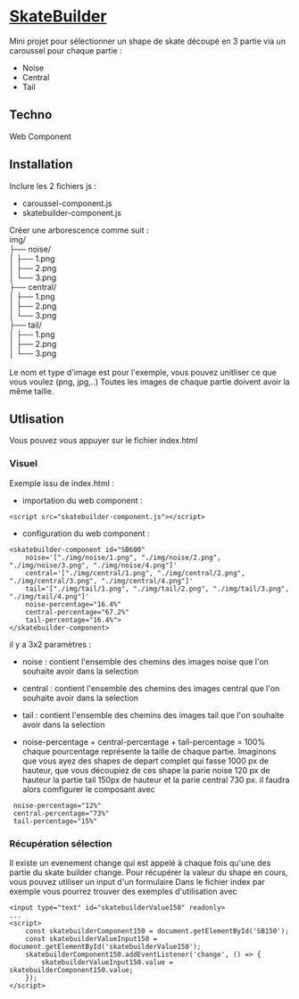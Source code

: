 # <u>SkateBuilder</u>
Mini projet pour sélectionner un shape de skate découpé en 3 partie via un caroussel pour chaque partie :
- Noise
- Central
- Tail

## Techno 
Web Component

## Installation
Inclure les 2 fichiers js :
- caroussel-component.js
- skatebuilder-component.js
  
Créer une arborescence comme suit :<br>
img/<br>
├── noise/<br>
│       ├── 1.png<br>
│       ├── 2.png<br>
│       └── 3.png<br>
├── central/<br>
│       ├── 1.png<br>
│       ├── 2.png<br>
│       └── 3.png<br>
├── tail/<br>
│       ├── 1.png<br>
│       ├── 2.png<br>
│       └── 3.png<br>
<br>
Le nom et type d'image est pour l'exemple, vous pouvez unitliser ce que vous voulez (png, jpg,..)
Toutes les images de chaque partie doivent avoir la même taille.

## Utlisation 
Vous pouvez vous appuyer sur le fichier index.html

### Visuel
Exemple issu de index.html :
- importation du web component :
 ```
<script src="skatebuilder-component.js"></script>
```
- configuration du web component :
```
<skatebuilder-component id="SB600"
    noise='["./img/noise/1.png", "./img/noise/2.png", "./img/noise/3.png", "./img/noise/4.png"]'
    central='["./img/central/1.png", "./img/central/2.png", "./img/central/3.png", "./img/central/4.png"]'
    tail='["./img/tail/1.png", "./img/tail/2.png", "./img/tail/3.png", "./img/tail/4.png"]'
    noise-percentage="16.4%"
    central-percentage="67.2%"
    tail-percentage="16.4%">
</skatebuilder-component>
```
il y a 3x2 paramètres : 
- noise : contient l'ensemble des chemins des images noise que l'on souhaite avoir dans la selection
- central : contient l'ensemble des chemins des images central que l'on souhaite avoir dans la selection
- tail : contient l'ensemble des chemins des images tail que l'on souhaite avoir dans la selection

- noise-percentage + central-percentage + tail-percentage = 100% chaque pourcentage représente la taille de chaque partie.
Imaginons que vous ayez des shapes de depart complet qui fasse 1000 px de hauteur, que vous découpiez de ces shape la parie noise 120 px de hauteur la partie tail 150px de hauteur et la parie central 730 px.
il faudra alors comfigurer le composant avec 
```
 noise-percentage="12%"     
 central-percentage="73%"   
 tail-percentage="15%"     
```
### Récupération sélection
Il existe un evenement change qui est appelé à chaque fois qu'une des partie du skate builder change.
Pour récupérer la valeur du shape en cours, vous pouvez utiliser un input d'un formulaire
Dans le fichier index par exemple vous pourrez trouver des exemples d'utilisation avec
```
<input type="text" id="skatebuilderValue150" readonly> 
...
<script>
    const skatebuilderComponent150 = document.getElementById('SB150');
    const skatebuilderValueInput150 = document.getElementById('skatebuilderValue150');
    skatebuilderComponent150.addEventListener('change', () => {
        skatebuilderValueInput150.value = skatebuilderComponent150.value;
    });
</script>
```







